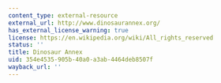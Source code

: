 ```yaml
---
content_type: external-resource
external_url: http://www.dinosaurannex.org/
has_external_license_warning: true
license: https://en.wikipedia.org/wiki/All_rights_reserved
status: ''
title: Dinosaur Annex
uid: 354e4535-905b-40a0-a3ab-4464deb8507f
wayback_url: ''
---
```


